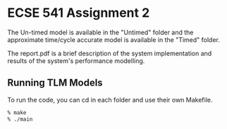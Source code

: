 # ECSE 541 Assignment 2

The Un-timed model is available in the "Untimed" folder and the approximate time/cycle accurate model is available in the "Timed" folder. 

The report.pdf is a brief description of the system implementation and results of the system's performance modelling.

## Running TLM Models

To run the code, you can cd in each folder and use their own Makefile.

```bash
% make
% ./main
```

